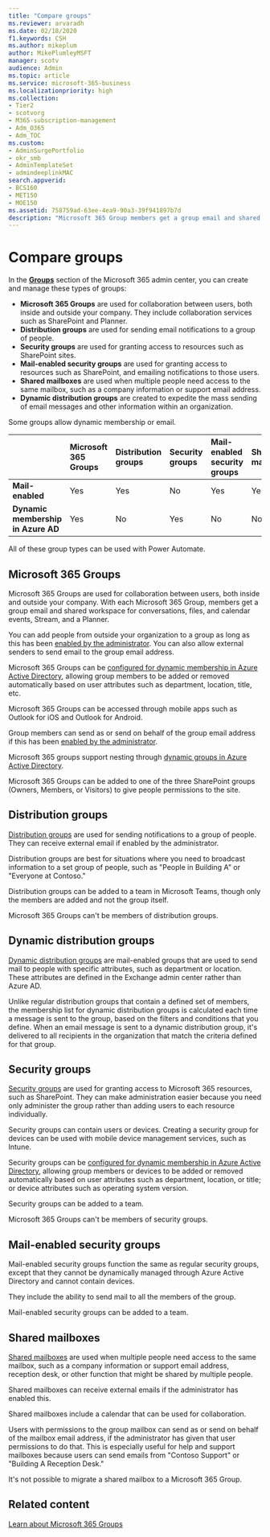 ```yaml
---
title: "Compare groups"
ms.reviewer: arvaradh
ms.date: 02/18/2020
f1.keywords: CSH
ms.author: mikeplum
author: MikePlumleyMSFT
manager: scotv
audience: Admin
ms.topic: article
ms.service: microsoft-365-business
ms.localizationpriority: high
ms.collection: 
- Tier2
- scotvorg
- M365-subscription-management 
- Adm_O365
- Adm_TOC
ms.custom: 
- AdminSurgePortfolio
- okr_smb
- AdminTemplateSet
- admindeeplinkMAC
search.appverid:
- BCS160
- MET150
- MOE150
ms.assetid: 758759ad-63ee-4ea9-90a3-39f941897b7d
description: "Microsoft 365 Group members get a group email and shared workspace for conversations, files, and calendar events, Stream, and a Planner."
---
```


# Compare groups

In the <a href="https://go.microsoft.com/fwlink/p/?linkid=2052855" target="_blank">**Groups**</a> section of the Microsoft 365 admin center, you can create and manage these types of groups: 

- **Microsoft 365 Groups** are used for collaboration between users, both inside and outside your company. They include collaboration services such as SharePoint and Planner.
- **Distribution groups** are used for sending email notifications to a group of people.
- **Security groups** are used for granting access to resources such as SharePoint sites.
- **Mail-enabled security groups** are used for granting access to resources such as SharePoint, and emailing notifications to those users.
- **Shared mailboxes** are used when multiple people need access to the same mailbox, such as a company information or support email address.
- **Dynamic distribution groups** are  created to expedite the mass sending of email messages and other information within an organization.

Some groups allow dynamic membership or email.

||Microsoft 365 Groups|Distribution groups|Security groups|Mail-enabled security groups|Shared mailboxes|Dynamic distribution groups|
|:----|:----|:----|:----|:----|:----|:----|
|**Mail-enabled**|Yes|Yes|No|Yes|Yes|Yes|
|**Dynamic membership in Azure AD**|Yes|No|Yes|No|No|No|

All of these group types can be used with Power Automate.

## Microsoft 365 Groups

Microsoft 365 Groups are used for collaboration between users, both inside and outside your company. With each Microsoft 365 Group, members get a group email and shared workspace for conversations, files, and calendar events, Stream, and a Planner.

You can add people from outside your organization to a group as long as this has been [enabled by the administrator](manage-guest-access-in-groups.md). You can also allow external senders to send email to the group email address.

Microsoft 365 Groups can be [configured for dynamic membership in Azure Active Directory](/azure/active-directory/users-groups-roles/groups-change-type), allowing group members to be added or removed automatically based on user attributes such as department, location, title, etc.

Microsoft 365 Groups can be accessed through mobile apps such as Outlook for iOS and Outlook for Android.

Group members can send as or send on behalf of the group email address if this has been [enabled by the administrator](../../solutions/allow-members-to-send-as-or-send-on-behalf-of-group.md).

Microsoft 365 groups support nesting through [dynamic groups in Azure Active Directory](/azure/active-directory/enterprise-users/groups-dynamic-rule-member-of).

Microsoft 365 Groups can be added to one of the three SharePoint groups (Owners, Members, or Visitors) to give people permissions to the site.

## Distribution groups

[Distribution groups](/exchange/recipients-in-exchange-online/manage-distribution-groups/manage-distribution-groups) are used for sending notifications to a group of people. They can receive external email if enabled by the administrator.

Distribution groups are best for situations where you need to broadcast information to a set group of people, such as "People in Building A" or "Everyone at Contoso."

Distribution groups can be added to a team in Microsoft Teams, though only the members are added and not the group itself.

Microsoft 365 Groups can't be members of distribution groups.

## Dynamic distribution groups 

[Dynamic distribution groups](/exchange/recipients-in-exchange-online/manage-dynamic-distribution-groups/manage-dynamic-distribution-groups) are mail-enabled groups that are used to send mail to people with specific attributes, such as department or location. These attributes are defined in the Exchange admin center rather than Azure AD.

Unlike regular distribution groups that contain a defined set of members, the membership list for dynamic distribution groups is calculated each time a message is sent to the group, based on the filters and conditions that you define. When an email message is sent to a dynamic distribution group, it's delivered to all recipients in the organization that match the criteria defined for that group.

## Security groups

[Security groups](../email/create-edit-or-delete-a-security-group.md) are used for granting access to Microsoft 365 resources, such as SharePoint. They can make administration easier because you need only administer the group rather than adding users to each resource individually.

Security groups can contain users or devices. Creating a security group for devices can be used with mobile device management services, such as Intune.

Security groups can be [configured for dynamic membership in Azure Active Directory](/azure/active-directory/users-groups-roles/groups-change-type), allowing group members or devices to be added or removed automatically based on user attributes such as department, location, or title; or device attributes such as operating system version.

Security groups can be added to a team.

Microsoft 365 Groups can't be members of security groups.

## Mail-enabled security groups

Mail-enabled security groups function the same as regular security groups, except that they cannot be dynamically managed through Azure Active Directory and cannot contain devices.

They include the ability to send mail to all the members of the group.

Mail-enabled security groups can be added to a team.

## Shared mailboxes

[Shared mailboxes](../email/create-a-shared-mailbox.md) are used when multiple people need access to the same mailbox, such as a company information or support email address, reception desk, or other function that might be shared by multiple people.

Shared mailboxes can receive external emails if the administrator has enabled this.

Shared mailboxes include a calendar that can be used for collaboration.

Users with permissions to the group mailbox can send as or send on behalf of the mailbox email address, if the administrator has given that user permissions to do that. This is especially useful for help and support mailboxes because users can send emails from "Contoso Support" or "Building A Reception Desk."

It's not possible to migrate a shared mailbox to a Microsoft 365 Group.

## Related content

[Learn about Microsoft 365 Groups](https://support.microsoft.com/office/b565caa1-5c40-40ef-9915-60fdb2d97fa2)

